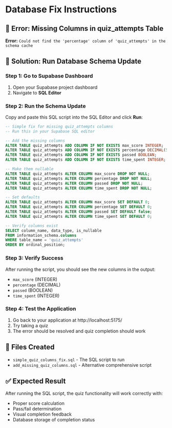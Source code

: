 # Database Fix Instructions

## 🚨 Error: Missing Columns in quiz_attempts Table

**Error:** `Could not find the 'percentage' column of 'quiz_attempts' in the schema cache`

## 🔧 Solution: Run Database Schema Update

### Step 1: Go to Supabase Dashboard
1. Open your Supabase project dashboard
2. Navigate to **SQL Editor**

### Step 2: Run the Schema Update
Copy and paste this SQL script into the SQL Editor and click **Run**:

```sql
-- Simple fix for missing quiz_attempts columns
-- Run this in your Supabase SQL editor

-- Add the missing columns
ALTER TABLE quiz_attempts ADD COLUMN IF NOT EXISTS max_score INTEGER;
ALTER TABLE quiz_attempts ADD COLUMN IF NOT EXISTS percentage DECIMAL(5,2);
ALTER TABLE quiz_attempts ADD COLUMN IF NOT EXISTS passed BOOLEAN;
ALTER TABLE quiz_attempts ADD COLUMN IF NOT EXISTS time_spent INTEGER;

-- Make them nullable
ALTER TABLE quiz_attempts ALTER COLUMN max_score DROP NOT NULL;
ALTER TABLE quiz_attempts ALTER COLUMN percentage DROP NOT NULL;
ALTER TABLE quiz_attempts ALTER COLUMN passed DROP NOT NULL;
ALTER TABLE quiz_attempts ALTER COLUMN time_spent DROP NOT NULL;

-- Set defaults
ALTER TABLE quiz_attempts ALTER COLUMN max_score SET DEFAULT 0;
ALTER TABLE quiz_attempts ALTER COLUMN percentage SET DEFAULT 0;
ALTER TABLE quiz_attempts ALTER COLUMN passed SET DEFAULT false;
ALTER TABLE quiz_attempts ALTER COLUMN time_spent SET DEFAULT 0;

-- Verify columns exist
SELECT column_name, data_type, is_nullable 
FROM information_schema.columns 
WHERE table_name = 'quiz_attempts' 
ORDER BY ordinal_position;
```

### Step 3: Verify Success
After running the script, you should see the new columns in the output:
- `max_score` (INTEGER)
- `percentage` (DECIMAL)
- `passed` (BOOLEAN)
- `time_spent` (INTEGER)

### Step 4: Test the Application
1. Go back to your application at http://localhost:5175/
2. Try taking a quiz
3. The error should be resolved and quiz completion should work

## 📁 Files Created
- `simple_quiz_columns_fix.sql` - The SQL script to run
- `add_missing_quiz_columns.sql` - Alternative comprehensive script

## ✅ Expected Result
After running the SQL script, the quiz functionality will work correctly with:
- Proper score calculation
- Pass/fail determination
- Visual completion feedback
- Database storage of completion status
